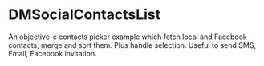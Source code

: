 DMSocialContactsList
====================

An objective-c contacts picker example which fetch local and Facebook contacts, merge and sort them. Plus handle selection. Useful to send SMS, Email, Facebook invitation.